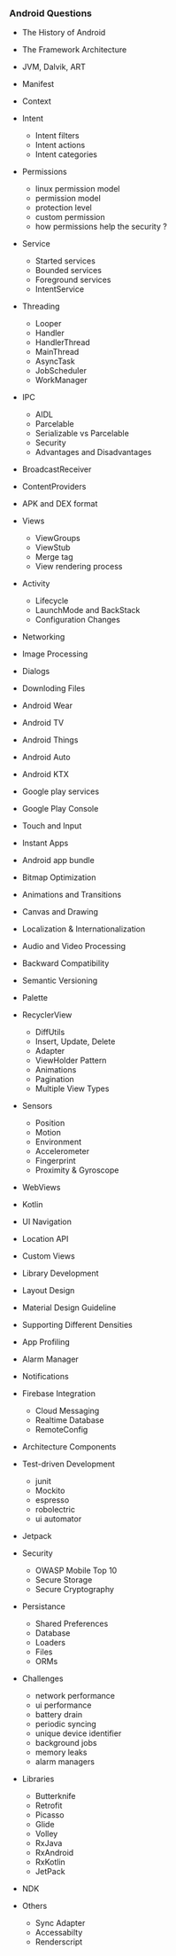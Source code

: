 ### Android Questions

* The History of Android
* The Framework Architecture
* JVM, Dalvik, ART
* Manifest
* Context
* Intent
	* Intent filters
	* Intent actions
	* Intent categories
	
* Permissions
	* linux permission model
	* permission model
	* protection level
	* custom permission
	* how permissions help the security ?
* Service
	* Started services
	* Bounded services
	* Foreground services
	* IntentService
	
* Threading
	* Looper
	* Handler
	* HandlerThread
	* MainThread
	* AsyncTask
	* JobScheduler
	* WorkManager
* IPC
	* AIDL
	* Parcelable
	* Serializable vs Parcelable
	* Security
	* Advantages and Disadvantages
	
* BroadcastReceiver
* ContentProviders
* APK and DEX format
* Views
	* ViewGroups
	* ViewStub
	* Merge tag
	* View rendering process
* Activity
	* Lifecycle
	* LaunchMode and BackStack
	* Configuration Changes
* Networking
* Image Processing
* Dialogs
* Downloding Files
* Android Wear
* Android TV
* Android Things
* Android Auto
* Android KTX
* Google play services
* Google Play Console
* Touch and Input
* Instant Apps
* Android app bundle
* Bitmap Optimization
* Animations and Transitions
* Canvas and Drawing
* Localization & Internationalization
* Audio and Video Processing
* Backward Compatibility
* Semantic Versioning
* Palette
* RecyclerView
	* DiffUtils
	* Insert, Update, Delete
	* Adapter
	* ViewHolder Pattern
	* Animations
	* Pagination
	* Multiple View Types
	
* Sensors
	* Position 
	* Motion
	* Environment
	* Accelerometer
	* Fingerprint
	* Proximity & Gyroscope
* WebViews
* Kotlin
* UI Navigation
* Location API
* Custom Views
* Library Development
* Layout Design
* Material Design Guideline
* Supporting Different Densities
* App Profiling
* Alarm Manager
* Notifications
* Firebase Integration
	* Cloud Messaging
	* Realtime Database
	* RemoteConfig
	
* Architecture Components
* Test-driven Development
	* junit
	* Mockito
	* espresso
	* robolectric
	* ui automator
* Jetpack
* Security
	* OWASP Mobile Top 10
	* Secure Storage
	* Secure Cryptography
* Persistance
	* Shared Preferences
	* Database
	* Loaders
	* Files
	* ORMs
	
* Challenges
	* network performance
	* ui performance
	* battery drain
	* periodic syncing
	* unique device identifier
	* background jobs
	* memory leaks
	* alarm managers

* Libraries
	* Butterknife
	* Retrofit
	* Picasso
	* Glide
	* Volley
	* RxJava
	* RxAndroid
	* RxKotlin
	* JetPack
* NDK
* Others
	* Sync Adapter
	* Accessabilty
	* Renderscript